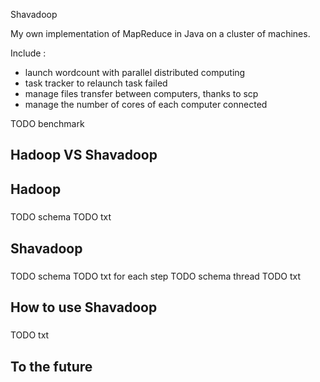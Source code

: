 Shavadoop

My own implementation of MapReduce in Java on a cluster of machines.

Include :
* launch wordcount with parallel distributed computing
* task tracker to relaunch task failed
* manage files transfer between computers, thanks to scp
* manage the number of cores of each computer connected

TODO benchmark


## Hadoop VS Shavadoop <h3>

## Hadoop <h5>

TODO schema
TODO txt

## Shavadoop <h5>

TODO schema
TODO txt for each step
TODO schema thread
TODO txt

## How to use Shavadoop <h3>

TODO txt

## To the future <h3>
